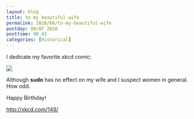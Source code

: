 ```yaml
---
layout: blog
title: to my beautiful wife
permalink: 2010/08/to-my-beautiful-wife
postday: 08/07 2010
posttime: 00_43
categories: [Historical]
---
```


<p>I dedicate my favorite xkcd comic:</p>
<p><img src="http://imgs.xkcd.com/comics/sandwich.png" border=0 /></p>
<p>Although <b>sudo</b> has no effect on my wife and I suspect women in general. How odd.</p>
<p>Happy Birthday!</p>
<p><a href="http://xkcd.com/149/" title="http://xkcd.com/149/">http://xkcd.com/149/</a></p>
